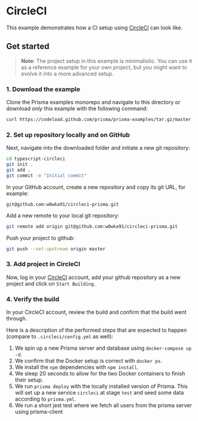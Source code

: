 # CircleCI

This example demonstrates how a CI setup using [CircleCI](https://circleci.com/) can look like.

## Get started

> **Note**: The project setup in this example is minimalistic. You can use it as a reference example for your own project, but you might want to evolve it into a more advanced setup.

### 1. Download the example

Clone the Prisma examples monorepo and navigate to this directory or download _only_ this example with the following command:

```sh
curl https://codeload.github.com/prisma/prisma-examples/tar.gz/master | tar -xz --strip=2 prisma-examples-master/typescript-circleci
```

### 2. Set up repository locally and on GitHub

Next, navigate into the downloaded folder and initiate a new git repository:

```sh
cd typescript-circleci
git init .
git add .
git commit -m "Initial commit"
```

In your GitHub account, create a new repository and copy its git URL, for example:

`git@github.com:w0wka91/circleci-prisma.git`

Add a new remote to your local git repository:

```sh
git remote add origin git@github.com:w0wka91/circleci-prisma.git
```

Push your project to github:

```sh
git push --set-upstream origin master
```

### 3. Add project in CircleCI

Now, log in your [CircleCI](https://circleci.com/dashboard) account, add your github repository as a new project and click on `Start Building`.

### 4. Verify the build

In your CircleCI account, review the build and confirm that the build went through.

Here is a description of the performed steps that are expected to happen (compare to `.circleci/config.yml` as well):

1.  We spin up a new Prisma server and database using `docker-compose up -d`.
2.  We confirm that the Docker setup is correct with `docker ps`.
3.  We install the `npm` dependencies with `npm install`.
4.  We sleep 20 seconds to allow for the two Docker containers to finish their setup.
5.  We run `prisma deploy` with the locally installed version of Prisma. This will set up a new service `circleci` at stage `test` and seed some data according to `prisma.yml`.
6.  We run a short jest test where we fetch all users from the prisma server using prisma-client

